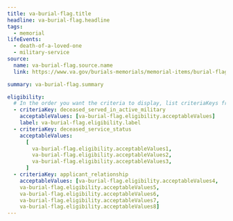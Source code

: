 ```yaml
---
title: va-burial-flag.title
headline: va-burial-flag.headline
tags:
  - memorial
lifeEvents:
  - death-of-a-loved-one
  - military-service
source:
  name: va-burial-flag.source.name
  link: https://www.va.gov/burials-memorials/memorial-items/burial-flags/

summary: va-burial-flag.summary

eligibility:
  # In the order you want the criteria to display, list criteriaKeys from the csv here, each followed by a comma-separated list of which values indicate eligibility for that criteria. Wrap individual values in quotes if they have inner commas.
  - criteriaKey: deceased_served_in_active_military
    acceptableValues: [va-burial-flag.eligibility.acceptableValues]
    label: va-burial-flag.eligibility.label
  - criteriaKey: deceased_service_status
    acceptableValues:
      [
        va-burial-flag.eligibility.acceptableValues1,
        va-burial-flag.eligibility.acceptableValues2,
        va-burial-flag.eligibility.acceptableValues3,
      ]
  - criteriaKey: applicant_relationship
    acceptableValues: [va-burial-flag.eligibility.acceptableValues4, 
    va-burial-flag.eligibility.acceptableValues5, 
    va-burial-flag.eligibility.acceptableValues6, 
    va-burial-flag.eligibility.acceptableValues7, 
    va-burial-flag.eligibility.acceptableValues8]
---
```

